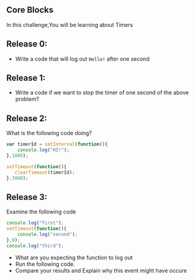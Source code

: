 ## Core Blocks

In this challenge,You will be learning about Timers

## Release 0:

- Write a code that will log out `Hello!` after one second

## Release 1:

- Write a code if we want to stop the timer of one second of the above problem?

## Release 2:

What is the following code doing?
```js
var timerId = setInterval(function(){
    console.log("HI!");
},1000);

setTimeout(function(){
   clearTimeout(timerId);
},3000);
```

## Release 3:

Examine the following code

```js
console.log("first");
setTimeout(function(){
    console.log("second");
},0);
console.log("third");
```

- What are you expecting the function to log out
- Run the following code.
- Compare your results and Explain why this event might have occure
